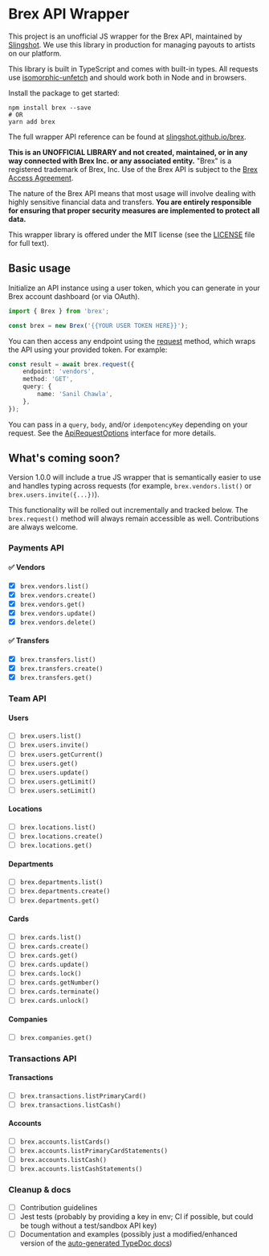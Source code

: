 # Brex API Wrapper

This project is an unofficial JS wrapper for the Brex API, maintained by [Slingshot](https://github.com/slingshot). We use this library in production for managing payouts to artists on our platform.

This library is built in TypeScript and comes with built-in types. All requests use [isomorphic-unfetch](https://www.npmjs.com/package/isomorphic-unfetch) and should work both in Node and in browsers.

Install the package to get started:
```shell
npm install brex --save
# OR
yarn add brex
```

The full wrapper API reference can be found at [slingshot.github.io/brex](https://slingshot.github.io/brex/).

**This is an UNOFFICIAL LIBRARY and not created, maintained, or in any way connected with Brex Inc. or any associated entity.** "Brex" is a registered trademark of Brex, Inc. Use of the Brex API is subject to the [Brex Access Agreement](https://www.brex.com/legal/developer-portal/).

The nature of the Brex API means that most usage will involve dealing with highly sensitive financial data and transfers. **You are entirely responsible for ensuring that proper security measures are implemented to protect all data.**

This wrapper library is offered under the MIT license (see the [LICENSE](LICENSE) file for full text).

## Basic usage

Initialize an API instance using a user token, which you can generate in your Brex account dashboard (or via OAuth).

```typescript
import { Brex } from 'brex';

const brex = new Brex('{{YOUR USER TOKEN HERE}}');
```

You can then access any endpoint using the [request](https://slingshot.github.io/brex/classes/Brex.html#request) method, which wraps the API using your provided token. For example:

```typescript
const result = await brex.request({
    endpoint: 'vendors',
    method: 'GET',
    query: {
        name: 'Sanil Chawla',
    },
});
```

You can pass in a `query`, `body`, and/or `idempotencyKey` depending on your request. See the [ApiRequestOptions](https://slingshot.github.io/brex/interfaces/ApiRequestOptions.html) interface for more details.


## What's coming soon?

Version 1.0.0 will include a true JS wrapper that is semantically easier to use and handles typing across requests (for example, `brex.vendors.list()` or `brex.users.invite({...})`).

This functionality will be rolled out incrementally and tracked below. The `brex.request()` method will always remain accessible as well. Contributions are always welcome.

### Payments API

#### ✅ Vendors

- [x] `brex.vendors.list()`
- [x] `brex.vendors.create()`
- [x] `brex.vendors.get()`
- [x] `brex.vendors.update()`
- [x] `brex.vendors.delete()`

#### ✅ Transfers

- [x] `brex.transfers.list()`
- [x] `brex.transfers.create()`
- [x] `brex.transfers.get()`

### Team API

#### Users

- [ ] `brex.users.list()`
- [ ] `brex.users.invite()`
- [ ] `brex.users.getCurrent()`
- [ ] `brex.users.get()`
- [ ] `brex.users.update()`
- [ ] `brex.users.getLimit()`
- [ ] `brex.users.setLimit()`

#### Locations

- [ ] `brex.locations.list()`
- [ ] `brex.locations.create()`
- [ ] `brex.locations.get()`

#### Departments

- [ ] `brex.departments.list()`
- [ ] `brex.departments.create()`
- [ ] `brex.departments.get()`

#### Cards

- [ ] `brex.cards.list()`
- [ ] `brex.cards.create()`
- [ ] `brex.cards.get()`
- [ ] `brex.cards.update()`
- [ ] `brex.cards.lock()`
- [ ] `brex.cards.getNumber()`
- [ ] `brex.cards.terminate()`
- [ ] `brex.cards.unlock()`

#### Companies

- [ ] `brex.companies.get()`

### Transactions API

#### Transactions

- [ ] `brex.transactions.listPrimaryCard()`
- [ ] `brex.transactions.listCash()`

#### Accounts

- [ ] `brex.accounts.listCards()`
- [ ] `brex.accounts.listPrimaryCardStatements()`
- [ ] `brex.accounts.listCash()`
- [ ] `brex.accounts.listCashStatements()`

### Cleanup & docs

- [ ] Contribution guidelines
- [ ] Jest tests (probably by providing a key in env; CI if possible, but could be tough without a test/sandbox API key)
- [ ] Documentation and examples (possibly just a modified/enhanced version of the [auto-generated TypeDoc docs](https://slingshot.github.io/brex))
